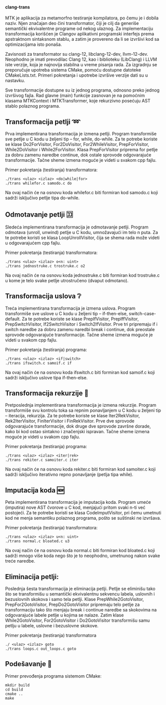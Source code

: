 #### clang-trans

MTK je aplikacija za metamorfno testiranje kompilatora, po čemu je i dobila naziv. Njen značajan deo čini transformator, čiji je cilj da generiše semantički ekvivalentne programe od nekog ulaznog. Za implementaciju transformacija korišćen je Clangov aplikativni programski interfejs prema apstraktnom sintaksnom stablu, a zatim je provereno da li se izvršivi kod sa optimizacijama isto ponaša.

Zavisnosti za transformator su clang-12, libclang-12-dev, llvm-12-dev. Neophodno je imati prevodilac Clang 12, kao i biblioteku (LibClang) i LLVM iste verzije, koja je najnovija stabilna u vreme pisanja rada. Za izgradnju se preporučuje upotreba sistema CMake, pomoću dostupne datoteke CMakeLists.txt. Primeri pokretanja i upotrebe izvršive verzije dati su u nastavku.

Sve transformacije dostupne su iz jednog programa, odnosno preko jednog izvršivog fajla. Rad glavne (main) funkcije zasnovan je na pomoćnim klasama MTKContext i MTKTransformer, koje rekurzivno posećuju AST stablo polaznog programa.

## Transformacija petlji :loop:
Prva implementirana transformacija je izmena petlji. Program transformiše sve petlje u C kodu u željeni tip – for, while, do-while. Za te potrebe koriste se klase Do2ForVisitor, For2DoVisitor, For2WhileVisitor, PrepForVisitor, While2DoVisitor i While2ForVisitor. Klasa PrepForVisitor priprema for petlje za dobru zamenu naredbe continue, dok ostale sprovode odgovarajuće transformacije. Tačne sheme izmena moguće je videti u svakom cpp fajlu.

Primer pokretanja (testiranja) transformatora:
```
./trans <ulaz> <izlaz> <do|while|for>
./trans whilefor.c samodo.c do
```

Na ovaj način će na osnovu koda whilefor.c biti formiran kod samodo.c koji sadrži isključivo petlje tipa do-while.

## Odmotavanje petlji :koko:
Sledeća implementirana transformacija je odmotavanje petlji. Program odmotava (unroll, unwind) petlje u C kodu, umnožavajući im telo n puta. Za te potrebe koristi se klasa LoopUnrollVisitor, čija se shema rada može videti u odgovarajućem cpp fajlu.

Primer pokretanja (testiranja) transformatora:
```
./trans <ulaz> <izlaz> o<n: uint>
./trans jednostruke.c trostruke.c o2
```

Na ovaj način će na osnovu koda jednostruke.c biti formiran kod trostruke.c u kome je telo svake petlje utrostručeno (dvaput odmotano).

## Transformacija uslova :grey_question:
Treća implementirana transformacija je izmena uslova. Program transformiše sve uslove u C kodu u željeni tip – if-then-else, switch-case-default. Za te potrebe koriste se klase PrepIfVisitor, PrepIffVisitor, PrepSwitchVisitor, If2SwitchVisitor i Switch2IfVisitor. Prve tri pripremaju if i switch naredbe za dobru zamenu naredbi break i continue, dok preostale sprovode odgovarajuće transformacije. Tačne sheme izmena moguće je videti u svakom cpp fajlu.

Primer pokretanja (testiranja) programa:
```
./trans <ulaz> <izlaz> <if|switch>
./trans ifswitch.c samoif.c if
```

Na ovaj način će na osnovu koda ifswitch.c biti formiran kod samoif.c koji sadrži isključivo uslove tipa if-then-else.

## Transformacija rekurzije :repeat:
Pretposlednja implementirana transformacija je izmena rekurzije. Program transformiše svu kontrolu toka sa repnim ponavljanjem u C kodu u željeni tip – iteracija, rekurzija. Za te potrebe koriste se klase Iter2RekVisitor, Rek2IterVisitor, FinIterVisitor i FinRekVisitor. Prve dve sprovode odgovarajuće transformacije, dok druge dve sprovode završne dorade, kako bi kod ostao sintakno i značenjski ispravan. Tačne sheme izmena moguće je videti u svakom cpp fajlu.

Primer pokretanja (testiranja) programa:
```
./trans <ulaz> <izlaz> <iter|rek>
./trans rekiter.c samoiter.c iter
```

Na ovaj način će na osnovu koda rekiter.c biti formiran kod samoiter.c koji sadrži isključivo iterativno repno ponavljanje (petlja tipa while).

## Imputacija koda :new:
Peta implementirana transformacija je imputacija koda. Program umeće (imputira) nove AST čvorove u C kod, menjajući pritom svaki n-ti već postojeći. Za te potrebe koristi se klasa CodeImputVisitor, pri čemu umetnuti kod ne menja semantiku polaznog programa, pošto se suštinski ne izvršava.

Primer pokretanja (testiranja) transformatora:
```
./trans <ulaz> <izlaz> u<n: uint>
./trans normal.c bloated.c u3
```

Na ovaj način će na osnovu koda normal.c biti formiran kod bloated.c koji sadrži mnogo više koda nego što je to neophodno, umetnunog nakon svake treće naredbe.

## Eliminacija petlji:
Poslednja šesta transformacija je eliminacija petlji. Petlje se eliminišu tako što se transformišu u semantički ekvivalentnu sekvencu labela, uslovnih i bezuslovnih skokova i samo tela petlji. Klase PrepWhile2GotoVisitor, PrepFor2GotoVisitor, PrepDo2GotoVisitor pripremaju telo petlje za transformaciju tako što menjaju break i continue naredbe sa skokovima na odgovarajuće labele petlje u kojima se nalaze. Zatim klase While2GotoVisitor, For2GotoVisitor i Do2GotoVisitor transformišu samu petlju u labele, uslovne i bezuslovne skokove.

Primer pokretanja (testiranja) transformatora
```
./ <ulaz> <izlaz> goto
./trans loops.c out_loops.c goto
```

## Podešavanje :memo:
Primer prevođenja programa sistemom CMake:
```
mkdir build
cd build
cmake ..
make
```

